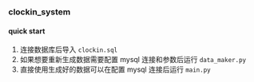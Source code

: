 ### clockin_system

#### quick start
1. 连接数据库后导入 `clockin.sql`
2. 如果想要重新生成数据需要配置 mysql 连接和参数后运行 `data_maker.py`
3. 直接使用生成好的数据可以在配置 mysql 连接后运行 `main.py`
